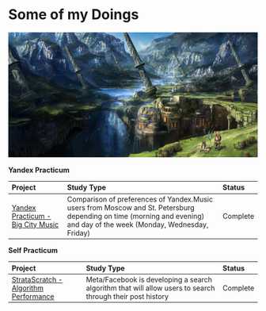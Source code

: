 # Some of my Doings

![Image alt](https://github.com/DimaDoesCode/DimaDoesCode/raw/master/face_muzzle.png)

**Yandex Practicum**

|Project                 |Study Type     |Status |
|:-------------------------|:----------------|:--------|
|[Yandex Practicum - Big City Music](https://github.com/DimaDoesCode/Yandex_Practicum-Big_City_Music)              |Comparison of preferences of Yandex.Music users from Moscow and St. Petersburg depending on time (morning and evening) and day of the week (Monday, Wednesday, Friday)        |Complete  |

**Self Practicum**

|Project                 |Study Type     |Status |
|:-------------------------|:----------------|:--------|
|[StrataScratch - Algorithm Performance](https://github.com/DimaDoesCode/StrataScratch-Algorithm_Performance) |Meta/Facebook is developing a search algorithm that will allow users to search through their post history |Complete |
